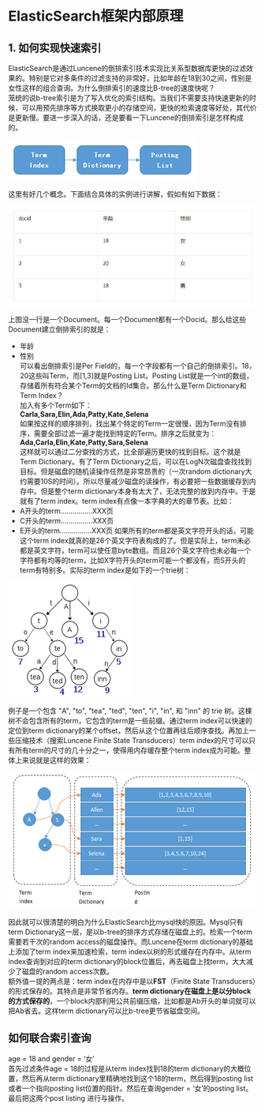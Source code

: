 # ElasticSearch框架内部原理
## 1. 如何实现快速索引
ElasticSearch是通过Luncene的倒排索引技术实现比关系型数据库更快的过滤效果的。特别是它对多条件的过滤支持的非常好，比如年龄在18到30之间，性别是女性这样的组合查询。为什么倒排索引的速度比B-tree的速度快呢？  
笼统的说b-tree索引是为了写入优化的索引结构。当我们不需要支持快速更新的时候，可以用预先排序等方式换取更小的存储空间，更快的检索速度等好处，其代价是更新慢。要进一步深入的话，还是要看一下Luncene的倒排索引是怎样构成的。 

![](./source/elasticSearch_001.jpg)  

这里有好几个概念。下面结合具体的实例进行讲解，假如有如下数据：

 ![](./source/elasticSearch_001.png)  
 
 上图没一行是一个Document。每一个Document都有一个Docid。那么给这些Document建立倒排索引的就是：  
 * 年龄  
 * 性别  
 可以看出倒排索引是Per Field的，每一个字段都有一个自己的倒排索引。18，20这些叫Term，而[1,3]就是Posting List。Posting List就是一个int的数组，存储着所有符合某个Term的文档的Id集合。那么什么是Term Dictionary和Term Index？  
 加入有多个Term如下：  
 **Carla,Sara,Elin,Ada,Patty,Kate,Selena**  
 如果按这样的顺序排列，找出某个特定的Term一定很慢，因为Term没有排序，需要全部过滤一遍才能找到特定的Term。排序之后就变为：  
 **Ada,Carla,Elin,Kate,Patty,Sara,Selena**  
 这样就可以通过二分查找的方式，比全部遍历更快的找到目标。这个就是Term Dictionary。有了Term Dictionary之后，可以在LogN次磁盘查找找到目标。但是磁盘的随机读操作任然是非常昂贵的（一次random dictionary大约需要10S的时间）。所以尽量减少磁盘的读操作，有必要把一些数据缓存到内存中。但是整个term dictionary本身有太大了，无法完整的放到内存中。于是就有了term index。term index有点像一本字典的大的章节表。比如：  
 * A开头的term................XXX页
 * C开头的term................XXX页
 * E开头的term................XXX页
如果所有的term都是英文字符开头的话，可能这个term index就真的是26个英文字符表构成的了。但是实际上，term未必都是英文字符，term可以使任意byte数组。而且26个英文字符也未必每一个字符都有均等的term，比如X字符开头的term可能一个都没有，而S开头的term有特别多。实际的term index是如下的一个trie树：  

 ![](./source/elasticSearch_002.png)  

 例子是一个包含 "A", "to", "tea", "ted", "ten", "i", "in", 和 "inn" 的 trie 树。这棵树不会包含所有的term，它包含的term是一些前缀。通过term index可以快速的定位到term dictionary的某个offset，然后从这个位置再往后顺序查找。再加上一些压缩技术（搜索Luncene Finite State Transducers）term index的尺寸可以只有所有term的尺寸的几十分之一，使得用内存缓存整个term index成为可能。整体上来说就是这样的效果：  

![](./source/elasticSearch_002.jpg)

因此就可以很清楚的明白为什么ElasticSearch比mysql快的原因。Mysql只有term Dictionary这一层，是以b-tree的排序方式存储在磁盘上的。检索一个term需要若干次的random access的磁盘操作。而Luncene在term dictionary的基础上添加了term index来加速检索，term index以树的形式缓存在内存中。从term index查询到对应的term dictionary的block位置后，再去磁盘上找term，大大减少了磁盘的random access次数。  
额外值一提的两点是：term index在内存中是以**FST**（Finite State Transducers）的形式保存的。其特点是非常节省内存。**term dictionary在磁盘上是以分block的方式保存的**，一个block内部利用公共前缀压缩，比如都是Ab开头的单词就可以把Ab省去。这样term dictionary可以比b-tree更节省磁盘空间。  

## 如何联合索引查询
age = 18 and gender = ‘女’  
首先过滤条件age = 18的过程是从term index找到18的term dictionary的大概位置，然后再从term dictionary里精确地找到这个18的term，然后得到posting list或者一个指向posting list位置的指针。然后在查询gender = ‘女’的posting list。最后把这两个post listing 进行与操作。  
